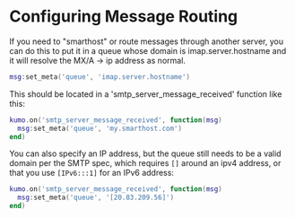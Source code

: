 # Configuring Message Routing

If you need to "smarthost" or route messages through another server, you can do this to put it in a queue whose domain is imap.server.hostname and it will resolve the MX/A -> ip address as normal.

```lua
msg:set_meta('queue', 'imap.server.hostname')
```

This should be located in a 'smtp_server_message_received' function like this:

```lua
kumo.on('smtp_server_message_received', function(msg)
  msg:set_meta('queue', 'my.smarthost.com')
end)
```

You can also specify an IP address, but the queue still needs to be a valid domain per the SMTP spec, which requires `[]` around an ipv4 address, or that you use `[IPv6:::1]` for an IPv6 address:

```lua
kumo.on('smtp_server_message_received', function(msg)
  msg:set_meta('queue', '[20.83.209.56]')
end)
```
